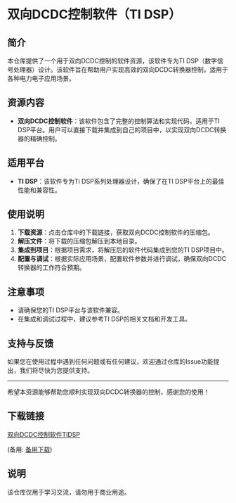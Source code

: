 # 双向DCDC控制软件（TI DSP）

## 简介

本仓库提供了一个用于双向DCDC控制的软件资源，该软件专为TI DSP（数字信号处理器）设计。该软件旨在帮助用户实现高效的双向DCDC转换器控制，适用于各种电力电子应用场景。

## 资源内容

- **双向DCDC控制软件**：该软件包含了完整的控制算法和实现代码，适用于TI DSP平台。用户可以直接下载并集成到自己的项目中，以实现双向DCDC转换器的精确控制。

## 适用平台

- **TI DSP**：该软件专为Ti DSP系列处理器设计，确保了在TI DSP平台上的最佳性能和兼容性。

## 使用说明

1. **下载资源**：点击仓库中的下载链接，获取双向DCDC控制软件的压缩包。
2. **解压文件**：将下载的压缩包解压到本地目录。
3. **集成到项目**：根据项目需求，将解压后的软件代码集成到您的TI DSP项目中。
4. **配置与调试**：根据实际应用场景，配置软件参数并进行调试，确保双向DCDC转换器的工作符合预期。

## 注意事项

- 请确保您的TI DSP平台与该软件兼容。
- 在集成和调试过程中，建议参考TI DSP的相关文档和开发工具。

## 支持与反馈

如果您在使用过程中遇到任何问题或有任何建议，欢迎通过仓库的Issue功能提出，我们将尽快为您提供支持。

---

希望本资源能够帮助您顺利实现双向DCDC转换器的控制，感谢您的使用！

## 下载链接
[双向DCDC控制软件TIDSP](https://pan.quark.cn/s/ab3cb402e95d) 

(备用: [备用下载](https://pan.baidu.com/s/1CA4bnFPPEnZOKkqMpnXV5g?pwd=1234))

## 说明

该仓库仅用于学习交流，请勿用于商业用途。
